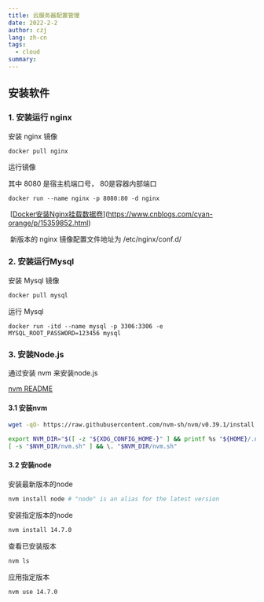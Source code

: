 ```yaml
---
title: 云服务器配置管理
date: 2022-2-2
author: czj
lang: zh-cn
tags:
  - cloud
summary: 
---
```




## 安装软件

### 1. 安装运行 nginx

安装 nginx 镜像

```sh
docker pull nginx
```

运行镜像

其中 8080 是宿主机端口号， 80是容器内部端口

```shell
docker run --name nginx -p 8080:80 -d nginx
```

​	[[Docker安装Nginx挂载数据卷](https://www.cnblogs.com/cyan-orange/p/15359852.html)](https://www.cnblogs.com/cyan-orange/p/15359852.html)

​	新版本的 nginx 镜像配置文件地址为 /etc/nginx/conf.d/



### 2. 安装运行Mysql

安装 Mysql 镜像

```sh
docker pull mysql
```

运行 Mysql

```shell
docker run -itd --name mysql -p 3306:3306 -e MYSQL_ROOT_PASSWORD=123456 mysql
```



### 3. 安装Node.js

通过安装 nvm 来安装node.js

[nvm README](https://github.com/nvm-sh/nvm)



#### 3.1 安装nvm

```sh
wget -qO- https://raw.githubusercontent.com/nvm-sh/nvm/v0.39.1/install.sh | bash
```



```sh
export NVM_DIR="$([ -z "${XDG_CONFIG_HOME-}" ] && printf %s "${HOME}/.nvm" || printf %s "${XDG_CONFIG_HOME}/nvm")"
[ -s "$NVM_DIR/nvm.sh" ] && \. "$NVM_DIR/nvm.sh"
```



#### 3.2 安装node

安装最新版本的node

```sh
nvm install node # "node" is an alias for the latest version
```

安装指定版本的node

```sh
nvm install 14.7.0
```

查看已安装版本

```sh
nvm ls
```

应用指定版本

```
nvm use 14.7.0
```

